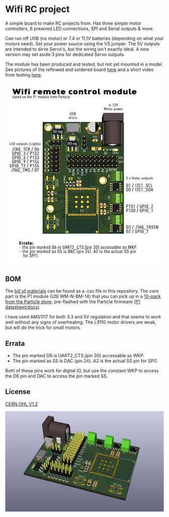 # Wifi RC project
A simple board to make RC projects from. Has three simple motor controllers, 6 prewired LED connections, SPI and Serial outputs & more.

Can run off USB (no motor) or 7.4 or 11.1V batteries (depending on what your motors need). Set your power source using the VS jumper. The 5V outputs are intended to dirve Servo's, but the wiring isn't exactly ideal. A new version may set aside 3 pins for dedicated Servo outputs.

The module has been produced and tested, but not yet mounted in a model. See pictures of the reflowed and soldered board [here](http://jcprojects.tumblr.com/post/149121660034/my-second-dev-board-based-on-the-particleio-p1) and a short video from testing [here](http://jcprojects.tumblr.com/post/154342641139/so-much-blink-all-pins-mapped-out-and-tested-i).

![Alt text](/Pinout_Dumper001.png?raw=true "Pinout")

## BOM
The [bill of materials](/Dumper001/Dumper001.csv) can be found as a .csv file in this repository. The core part is the P1 module (USI WM-N-BM-14) that you can pick up in a [10-pack from the Particle store](https://store.particle.io/products/p1), pre-flashed with the Particle firmware ([P1 datasheet/docs](https://docs.particle.io/datasheets/p1-datasheet/)).

I have used AMS1117 for both 3.3 and 5V regulation and that seems to work well without any signs of overheating. The L9110 motor drivers are weak, but will do the trick for small motors.

## Errata
* The pin marked D6 is UART2_CTS,(pin 30) accessable as WKP.
* The pin marked as SS is DAC (pin 24). A2 is the actual SS pin for SPI1.

Both of these pins work for digital IO, but use the constant WKP to access the D6 pin and DAC to access the pin marked SS.

## License
[CERN OHL V1.2](http://www.ohwr.org/licenses/cern-ohl/v1.2)

![image](/Dumper3D_001.png)
